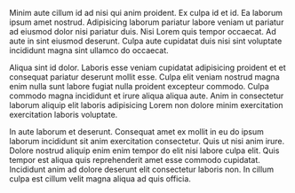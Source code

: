 Minim aute cillum id ad nisi qui anim proident. Ex culpa id et id. Ea laborum ipsum amet nostrud. Adipisicing laborum pariatur labore veniam ut pariatur ad eiusmod dolor nisi pariatur duis. Nisi Lorem quis tempor occaecat. Ad aute in sint eiusmod deserunt. Culpa aute cupidatat duis nisi sint voluptate incididunt magna sint ullamco do occaecat.

Aliqua sint id dolor. Laboris esse veniam cupidatat adipisicing proident et et consequat pariatur deserunt mollit esse. Culpa elit veniam nostrud magna enim nulla sunt labore fugiat nulla proident excepteur commodo. Culpa commodo magna incididunt et irure aliqua aliqua aute. Anim in consectetur laborum aliquip elit laboris adipisicing Lorem non dolore minim exercitation exercitation laboris voluptate.

In aute laborum et deserunt. Consequat amet ex mollit in eu do ipsum laborum incididunt sit anim exercitation consectetur. Quis ut nisi anim irure. Dolore nostrud aliquip enim enim tempor do elit nisi labore culpa elit. Quis tempor est aliqua quis reprehenderit amet esse commodo cupidatat. Incididunt anim ad dolore deserunt elit consectetur laboris non. In cillum culpa est cillum velit magna aliqua ad quis officia.